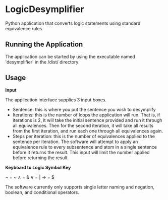 # LogicDesymplifier
Python application that converts logic statements using standard equivalence rules

Running the Application
-----------------------

The application can be started by using the executable named 'desymplifier' in the /dist/ directory

Usage
-----

**Input**

The application interface supplies 3 input boxes. 

  * Sentence: this is where you put the sentence you wish to desymplify
  * Iterations: this is the number of loops the application will run. That is, if iterations is 2, it will take the initial sentence provided and run it through all equivalences. Then for the second iteration, it will take all results from the first iteration, and run each one through all equivalences again.
  * Steps per iteration: this is the number of equivalences applied to the sentence per iteration. The software will attempt to apply an equivalence rule to every subsentence and atom in a single sentence before it returns the result. This input will limit the number applied before returning the result.
  
**Keyboard to Logic Symbol Key**

¬ = ~
∧ = &
∨ = |
→ = $

The software currently only supports single letter naming and negation, boolean, and conditional operators.
